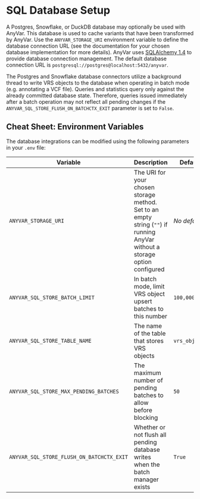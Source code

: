 # SQL Database Setup

A Postgres, Snowflake, or DuckDB database may optionally be used with AnyVar. This database is used to cache variants that have been transformed by AnyVar. Use the  `ANYVAR_STORAGE_URI` environment variable
to define the database connection URL (see the documentation for your chosen database implementation for more details). AnyVar uses
[SQLAlchemy 1.4](https://docs.sqlalchemy.org/en/14/index.html) to provide database
connection management. The default database connection URL
is `postgresql://postgres@localhost:5432/anyvar`.



The Postgres and Snowflake database connectors utilize a background thread
to write VRS objects to the database when operating in batch mode (e.g. annotating
a VCF file). Queries and statistics query only against the already committed database
state. Therefore, queries issued immediately after a batch operation may not reflect
all pending changes if the `ANYVAR_SQL_STORE_FLUSH_ON_BATCHCTX_EXIT` parameter is set
to `False`.


## Cheat Sheet: Environment Variables

The database integrations can be modified using the following parameters in your `.env` file:

| Variable | Description | Default |
| -------- | ------- | ------- |
| `ANYVAR_STORAGE_URI` | The URI for your chosen storage method. Set to an empty string (`""`) if running AnyVar without a storage option configured | _No default_ |
| `ANYVAR_SQL_STORE_BATCH_LIMIT`| In batch mode, limit VRS object upsert batches to this number | `100,000` |
| `ANYVAR_SQL_STORE_TABLE_NAME` | The name of the table that stores VRS objects | `vrs_objects` |
| `ANYVAR_SQL_STORE_MAX_PENDING_BATCHES` | The maximum number of pending batches to allow before blocking | `50` |
| `ANYVAR_SQL_STORE_FLUSH_ON_BATCHCTX_EXIT` | Whether or not flush all pending database writes when the batch manager exists | `True` |
